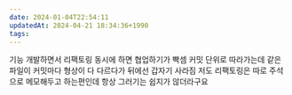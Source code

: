 ```yaml
---
date: 2024-01-04T22:54:11
updatedAt: 2024-04-21 18:34:36+1990
tags: 
---
```

기능 개발하면서 리팩토링 동시에 하면 협업하기가 빡셈
커밋 단위로 따라가는데 같은 파일이 커밋마다 형상이 다 다르다가 뒤에선 갑자기 사라짐
저도 리팩토링은 따로 주석으로 메모해두고 하는편인데 항상 그러기는 쉽지가 않더라구요